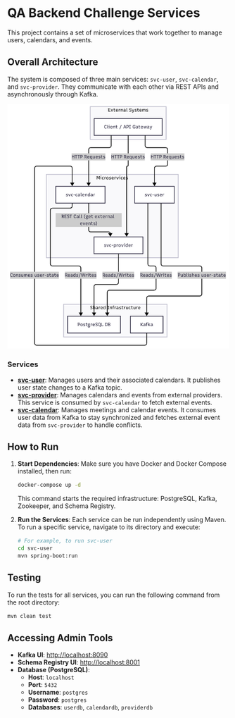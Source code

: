 # QA Backend Challenge Services

This project contains a set of microservices that work together to manage users, calendars, and events.

## Overall Architecture

The system is composed of three main services: `svc-user`, `svc-calendar`, and `svc-provider`. They communicate with each other via REST APIs and asynchronously through Kafka.

![Overall Architecture](images/overall-architecture.png)

### Services

-   **[svc-user](./svc-user/README.md)**: Manages users and their associated calendars. It publishes user state changes to a Kafka topic.
-   **[svc-provider](./svc-provider/README.md)**: Manages calendars and events from external providers. This service is consumed by `svc-calendar` to fetch external events.
-   **[svc-calendar](./svc-calendar/README.md)**: Manages meetings and calendar events. It consumes user data from Kafka to stay synchronized and fetches external event data from `svc-provider` to handle conflicts.

## How to Run

1.  **Start Dependencies**:
    Make sure you have Docker and Docker Compose installed, then run:
    ```bash
    docker-compose up -d
    ```
    This command starts the required infrastructure: PostgreSQL, Kafka, Zookeeper, and Schema Registry.

2.  **Run the Services**:
    Each service can be run independently using Maven. To run a specific service, navigate to its directory and execute:
    ```bash
    # For example, to run svc-user
    cd svc-user
    mvn spring-boot:run
    ```

## Testing

To run the tests for all services, you can run the following command from the root directory:
```bash
mvn clean test
```

## Accessing Admin Tools

-   **Kafka UI**: [http://localhost:8090](http://localhost:8090)
-   **Schema Registry UI**: [http://localhost:8001](http://localhost:8001)
-   **Database (PostgreSQL)**:
    -   **Host**: `localhost`
    -   **Port**: `5432`
    -   **Username**: `postgres`
    -   **Password**: `postgres`
    -   **Databases**: `userdb`, `calendardb`, `providerdb`


